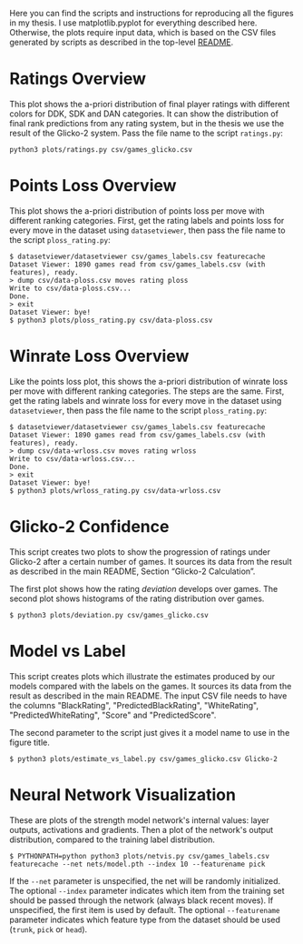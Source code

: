 Here you can find the scripts and instructions for reproducing all the figures in my thesis.
I use matplotlib.pyplot for everything described here.
Otherwise, the plots require input data, which is based on the CSV files generated by scripts as described in the top-level [README](../README.md).

# Ratings Overview

This plot shows the a-priori distribution of final player ratings with different colors for DDK, SDK and DAN categories.
It can show the distribution of final rank predictions from any rating system, but in the thesis we use the result of the Glicko-2 system.
Pass the file name to the script `ratings.py`:

```
python3 plots/ratings.py csv/games_glicko.csv
```

# Points Loss Overview

This plot shows the a-priori distribution of points loss per move with different ranking categories.
First, get the rating labels and points loss for every move in the dataset using `datasetviewer`, then pass the file name to the script `ploss_rating.py`:

```
$ datasetviewer/datasetviewer csv/games_labels.csv featurecache
Dataset Viewer: 1890 games read from csv/games_labels.csv (with features), ready.
> dump csv/data-ploss.csv moves rating ploss
Write to csv/data-ploss.csv...
Done.
> exit
Dataset Viewer: bye!
$ python3 plots/ploss_rating.py csv/data-ploss.csv
```
# Winrate Loss Overview

Like the points loss plot, this shows the a-priori distribution of winrate loss per move with different ranking categories. The steps are the same.
First, get the rating labels and winrate loss for every move in the dataset using `datasetviewer`, then pass the file name to the script `ploss_rating.py`:

```
$ datasetviewer/datasetviewer csv/games_labels.csv featurecache
Dataset Viewer: 1890 games read from csv/games_labels.csv (with features), ready.
> dump csv/data-wrloss.csv moves rating wrloss
Write to csv/data-wrloss.csv...
Done.
> exit
Dataset Viewer: bye!
$ python3 plots/wrloss_rating.py csv/data-wrloss.csv
```

# Glicko-2 Confidence

This script creates two plots to show the progression of ratings under Glicko-2 after a certain number of games.
It sources its data from the result as described in the main README, Section “Glicko-2 Calculation”.

The first plot shows how the rating *deviation* develops over games. The second plot shows histograms of the rating distribution over games.

```
$ python3 plots/deviation.py csv/games_glicko.csv
```

# Model vs Label

This script creates plots which illustrate the estimates produced by our models compared with the labels on the games.
It sources its data from the result as described in the main README. The input CSV file needs to have the columns "BlackRating", "PredictedBlackRating", "WhiteRating", "PredictedWhiteRating", "Score" and "PredictedScore".

The second parameter to the script just gives it a model name to use in the figure title.

```
$ python3 plots/estimate_vs_label.py csv/games_glicko.csv Glicko-2
```

# Neural Network Visualization

These are plots of the strength model network's internal values: layer outputs, activations and gradients. Then a plot of the network's output distribution, compared to the training label distribution.

```
$ PYTHONPATH=python python3 plots/netvis.py csv/games_labels.csv featurecache --net nets/model.pth --index 10 --featurename pick
```

If the `--net` parameter is unspecified, the net will be randomly initialized.
The optional `--index` parameter indicates which item from the training set should be passed through the network (always black recent moves). If unspecified, the first item is used by default.
The optional `--featurename` parameter indicates which feature type from the dataset should be used (`trunk`, `pick` or `head`).

